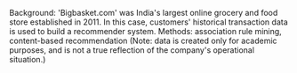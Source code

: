 Background: 'Bigbasket.com' was India's largest online grocery and food store established in 2011. In this case, customers' historical transaction data is used to build a recommender system. 
Methods: association rule mining, content-based recommendation
(Note: data is created only for academic purposes, and is not a true reflection of the company's operational situation.)
